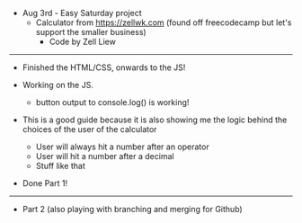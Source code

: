 - Aug 3rd - Easy Saturday project
    - Calculator from https://zellwk.com (found off freecodecamp but let's support the smaller business)
        - Code by Zell Liew

----------------------------------------------------------------------------------------------------------

- Finished the HTML/CSS, onwards to the JS!

- Working on the JS. 
    - button output to console.log() is working!

- This is a good guide because it is also showing me the logic behind the choices of the user of the calculator
    - User will always hit a number after an operator
    - User will hit a number after a decimal
    - Stuff like that

- Done Part 1!

----------------------------------------------------------------------------------------------------------

- Part 2 (also playing with branching and merging for Github)